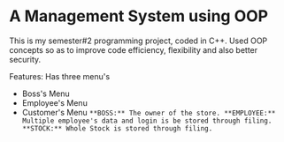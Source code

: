 # A Management System using OOP
This is my semester#2 programming project, coded in C++. Used OOP concepts so as to improve code efficiency, flexibility and also better security.

Features: 
Has three menu's 
- Boss's Menu 
- Employee's Menu
- Customer's Menu
`
**BOSS:** The owner of the store.
**EMPLOYEE:** Multiple employee's data and login is be stored through filing.
**STOCK:** Whole Stock is stored through filing.
`
